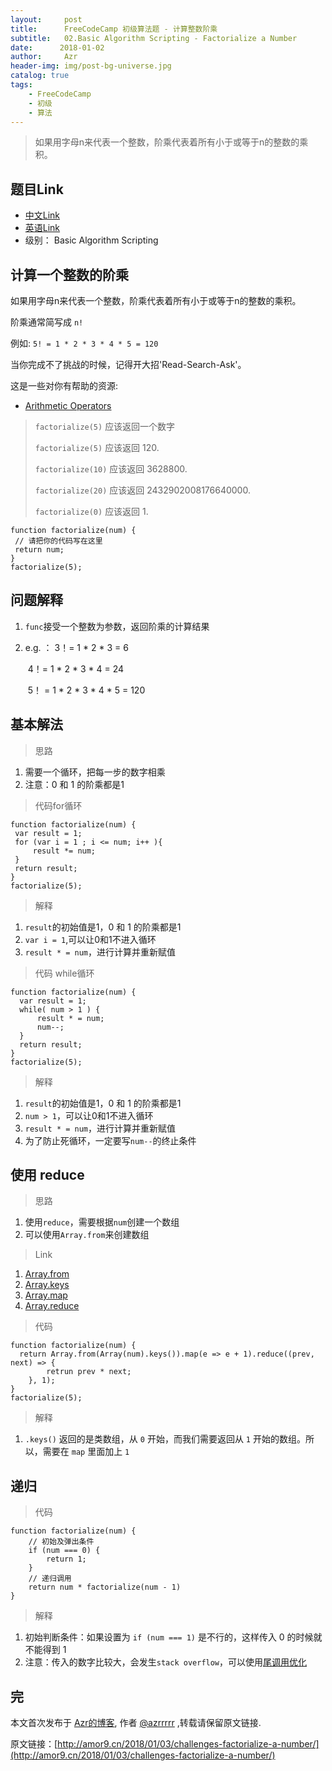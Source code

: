 ```yaml
---
layout:     post
title:      FreeCodeCamp 初级算法题 - 计算整数阶乘
subtitle:   02.Basic Algorithm Scripting - Factorialize a Number
date:      2018-01-02
author:     Azr
header-img: img/post-bg-universe.jpg
catalog: true
tags:
    - FreeCodeCamp
    - 初级
    - 算法
---
```



> 如果用字母n来代表一个整数，阶乘代表着所有小于或等于n的整数的乘积。

## 题目Link

- [中文Link](https://freecodecamp.cn/challenges/factorialize-a-number)
- [英语Link](https://www.freecodecamp.com/challenges/factorialize-a-number)
- 级别： Basic Algorithm Scripting

## 计算一个整数的阶乘

如果用字母n来代表一个整数，阶乘代表着所有小于或等于n的整数的乘积。

阶乘通常简写成 `n!`

例如: `5! = 1 * 2 * 3 * 4 * 5 = 120`

当你完成不了挑战的时候，记得开大招'Read-Search-Ask'。

这是一些对你有帮助的资源:

- [Arithmetic Operators](https://developer.mozilla.org/zh-CN/docs/Web/JavaScript/Reference/Operators/Arithmetic_Operators)

> `factorialize(5)` 应该返回一个数字
>
> `factorialize(5)` 应该返回 120.
>
> `factorialize(10)` 应该返回 3628800.
>
> `factorialize(20)` 应该返回 2432902008176640000.
>
> `factorialize(0)` 应该返回 1.

 ```
function factorialize(num) {
  // 请把你的代码写在这里
  return num;
}
factorialize(5);
 ```

## 问题解释

1. `func`接受一个整数为参数，返回阶乘的计算结果

2. e.g. ： 3！= 1 * 2 * 3 = 6 

   ​            4！= 1 * 2 * 3 * 4  = 24 

   ​	    5！ = 1 * 2 * 3 * 4  * 5 = 120

## 基本解法

> 思路

1. 需要一个循环，把每一步的数字相乘
2. 注意：0 和 1 的阶乘都是1 

> 代码for循环

```
function factorialize(num) {
 var result = 1;
 for (var i = 1 ; i <= num; i++ ){
     result *= num;
 }
 return result;
}
factorialize(5);
```

> 解释

1. `result`的初始值是1，0 和 1 的阶乘都是1 
2. `var i = 1`,可以让0和1不进入循环
3. `result * = num`，进行计算并重新赋值

> 代码 while循环

```
function factorialize(num) {
  var result = 1;
  while( num > 1 ) {
      result * = num;
      num--;
  }
  return result;
}
factorialize(5);
```

> 解释

1. `result`的初始值是1，0 和 1 的阶乘都是1 
2. `num > 1`，可以让0和1不进入循环
3. `result * = num`，进行计算并重新赋值
4. 为了防止死循环，一定要写`num--`的终止条件

## 使用 reduce

> 思路

1. 使用`reduce`，需要根据`num`创建一个数组
2. 可以使用`Array.from`来创建数组

> Link

1. [Array.from](https://developer.mozilla.org/en-US/docs/Web/JavaScript/Reference/Global_Objects/Array/from)
2. [Array.keys](https://developer.mozilla.org/en-US/docs/Web/JavaScript/Reference/Global_Objects/Array/keys)
3. [Array.map](https://developer.mozilla.org/en-US/docs/Web/JavaScript/Reference/Global_Objects/Array/map)
4. [Array.reduce](https://developer.mozilla.org/zh-CN/docs/Web/JavaScript/Reference/Global_Objects/Array/Reduce)

> 代码

```
function factorialize(num) {
  return Array.from(Array(num).keys()).map(e => e + 1).reduce((prev, next) => {
        retrun prev * next;
    }, 1);
}
factorialize(5);
```

> 解释

1.  `.keys()` 返回的是类数组，从 `0` 开始，而我们需要返回从 `1` 开始的数组。所以，需要在 `map` 里面加上 `1`

## 递归

> 代码

```
function factorialize(num) {
    // 初始及弹出条件
    if (num === 0) {
        return 1;
    }
    // 递归调用
    return num * factorialize(num - 1)
}
```

> 解释

1. 初始判断条件：如果设置为 `if (num === 1)` 是不行的，这样传入 0 的时候就不能得到 1 
2. 注意：传入的数字比较大，会发生`stack overflow`，可以使用[尾调用优化](http://www.ruanyifeng.com/blog/2015/04/tail-call.html)

## 完

本文首次发布于 [Azr的博客](http://amor9.cn), 作者 [@azrrrrr](https://github.com/azrrrrr/) ,转载请保留原文链接.

原文链接：[http://amor9.cn/2018/01/03/challenges-factorialize-a-number/](http://amor9.cn/2018/01/03/challenges-factorialize-a-number/)


